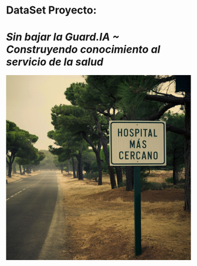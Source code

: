 # DataSet Proyecto: 

# ***Sin bajar la Guard.IA ~ Construyendo conocimiento al servicio de la salud***

<div align="center">

<p align="center">
  <img src="https://github.com/NoeliaFerrero/Proyecto_MentoriaFAMAF_2024/blob/432cc45dff3c6ae1bfe00bdc47337646ec822bac/DataSets/IMAxufdyTL2NuDDnXjaUXA.jpg">
</p>
</div>
